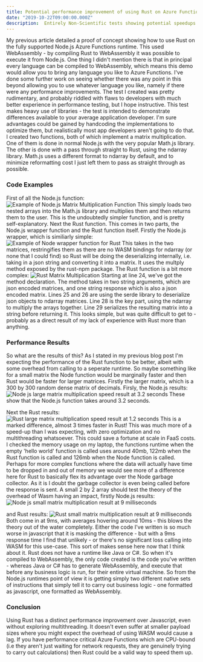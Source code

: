 ```yaml
---
title: Potential performance improvement of using Rust on Azure Functions
date: "2019-10-22T09:00:00.000Z"
description:  Entirely Non-Scientific tests showing potential speedups on Matrix Multiplication
---
```

My previous article detailed a proof of concept showing how to use Rust on the fully supported Node.js Azure Functions runtime. This used WebAssembly - by compiling Rust to WebAssembly it was possible to execute it from Node.js. One thing I didn't mention there is that in principal every language can be compiled to WebAssembly, which means this demo would allow you to bring any language you like to Azure Functions. I've done some further work on seeing whether there was any point in this beyond allowing you to use whatever language you like, namely if there were any performance improvements. 
The test I created was pretty rudimentary, and probably riddled with flaws to developers with much better experience in performance testing, but I hope instructive. This test makes heavy use of libraries - the test is intended to demonstrate differences available to your average application developer. I'm sure advantages could be gained by handcoding the implementations to optimize them, but realistically most app developers aren't going to do that. 
I created two functions, both of which implement a matrix multiplication. One of them is done in normal Node.js with the very popular Math.js library. The other is done with a pass through straight to Rust, using the ndarray library. Math.js uses a different format to ndarray by default, and to minimize reformatting cost I just left them to pass as straight through as possible. 
### Code Examples
First of all the Node.js function: 
![Example of Node.js Matrix Multiplication Function](./node_func.png)
This simply loads two nested arrays into the Math.js library and multiplies them and then returns them to the user. This is the undoubtedly simpler function, and is pretty self-explanatory.
Next the Rust function. This comes in two parts, the Node.js wrapper function and the Rust function itself. Firstly the Node.js wrapper, which is similiarly simple: 
![Example of Node wrapper function for Rust](./rust_func_1.png)
This takes in the two matrices, restringifies them as there are no WASM bindings for ndarray (or none that I could find) so Rust will be doing the deserializing internally, i.e. taking in a json string and converting it into a matrix. It uses the multply method exposed by the rust-npm package. The Rust function is a bit more complex: ![Rust Matrix Multiplication](./rust_func_2.png)
Starting at line 24, we've got the method declaration. The method takes in two string arguments, which are json encoded matrices, and one string response which is also a json encoded matrix. Lines 25 and 26 are using the serde library to deserialize json objects to ndarray matrices. Line 28 is the key part, using the ndarray to multiply the arrays together. Line 29 serializes the resulting matrix into a string before returning it. This looks simple, but was quite difficult to get to - probably as a direct result of my lack of experience with Rust more than anything. 

### Performance Results
So what are the results of this? As I stated in my previous blog post I'm expecting the performance of the Rust function to be better, albeit with some overhead from calling to a seperate runtime. So maybe something like for a small matrix the Node function would be marginally faster and then Rust would be faster for larger matrices. Firstly the larger matrix, which is a 300 by 300 random dense matrix of decimals. Firsly, the Node.js results: 
![Node js large matrix multiplication speed result at 3.2 seconds](./node_matrix_multiplier.png) 
These show that the Node.js function takes around 3.2 seconds. 

Next the Rust results: 
![Rust large matrix multiplication speed result at 1.2 seconds](./rust_speed_matrix_multiplication.png)
This is a marked difference, almost 3 times faster in Rust! This was much more of a speed-up than I was expecting, with zero optimization and no multithreading whatsoever. This could save a fortune at scale in FaaS costs. I checked the memory usage on my laptop, the functions runtime when the empty 'hello world' function is called uses around 40mb, 122mb when the Rust function is called and 126mb when the Node function is called. Perhaps for more complex functions where the data will actually have time to be dropped in and out of memory we would see more of a difference here for Rust to basically flex its advantage over the Node garbage collector. As it is I doubt the garbage collector is even being called before the response is sent. 
A small 2 by 2 array should test the theory of the overhead of Wasm having an impact, firstly Node.js results: 
![Node js small matrix multiplication result at 9 milliseconds](./node_small_matrix.png) 

and Rust results: 
![Rust small matrix multiplication result at 9 milliseconds](./rust_small_matrix.png)
Both come in at 9ms, with averages hovering around 10ms - this blows the theory out of the water completely. Either the code I've written is so much worse in javascript that it is masking the difference - but with a 9ms response time I find that unlikely - or there's no significant loss calling into WASM for this use-case. This sort of makes sense here now that I think about it. Rust does not have a runtime like  Java or C#. So when it's compiled to WebAssembly, the only code created is the code you've written - whereas Java or C# has to generate WebAssembly, and execute that before any business logic is run, for their entire virtual machine. So from the Node.js runtimes point of view it is getting simply two different native sets of instructions that simply tell it to carry out business logic - one formatted as javascript, one formatted as WebAssembly. 

### Conclusion
Using Rust has a distinct performance improvement over Javascript, even without exploring multithreading. It doesn't even suffer at smaller payload sizes where you might expect the overhead of using WASM would cause a lag. If you have performance critical Azure Functions which are CPU-bound (i.e they aren't just waiting for network requests, they are genuinely trying to carry out calculations) then Rust could be a valid way to speed them up. 